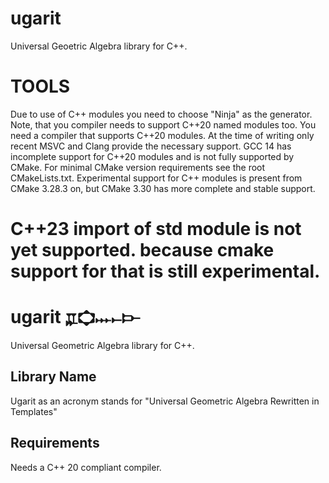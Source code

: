 # ugarit
Universal Geoetric Algebra library for C++.


TOOLS
=====

Due to use of C++ modules you need to choose "Ninja" as the generator. Note, that you compiler needs to support  C++20 named modules too. You need a compiler that supports C++20 modules.
At the time of writing only recent MSVC and Clang provide the necessary support. GCC 14 has incomplete support for C++20 modules and is not fully supported by CMake. For minimal  CMake version requirements see the root CMakeLists.txt. Experimental support for C++ modules is present from CMake 3.28.3 on, but CMake 3.30 has more complete and stable  support.

C++23 import of std module is not yet supported. because cmake support for that is still experimental.
=======
# ugarit 𐎁𐎘𐎐𐎚𐎋 

Universal Geometric Algebra library for C++.

## Library Name
Ugarit as an acronym stands for "Universal Geometric Algebra Rewritten in Templates"

## Requirements
Needs a C++ 20 compliant compiler.
